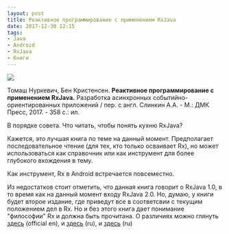 ```yaml
---
layout: post
title: Реактивное программирование с применением RxJava
date: 2017-12-30 12:15
tags:
- Java
- Android
- RxJava
- Книги
---
```

<img src="{{ site.baseurl }}/images/rxjava/book.jpg">

Томаш Нуркевич, Бен Кристенсен. **Реактивное программирование с применением RxJava.** Разработка асинхронных событийно-ориентированных приложений / пер. с англ. Слинкин А.А. - М.: ДМК Пресс, 2017. - 358 с.: ил.

В порядке совета. Что читать, чтобы понять кухню RxJava?

Кажется, это лучшая книга по теме на данный момент. Предполагает последовательное чтение (для тех, кто только осваивает Rx), но может использоваться как справочник или как инструмент для более глубокого вхождения в тему.

Как инструмент, Rx в Android встречается повсеместно. 

Из недостатков стоит отметить, что данная книга говорит о RxJava 1.0, в то время как на данный момент входу RxJava 2.0. Но, думаю, у книги будет второе издание, где приведут все в соответсвии с текущим положением дел в Rx. Но и без этого книга дает понимание "философии" Rx и должна быть прочитана. О различиях можно глянуть <a href="https://github.com/ReactiveX/RxJava/wiki/What's-different-in-2.0#maven-address-and-base-package">здесь</a> (official en), и <a href="https://habrahabr.ru/post/336268/">здесь</a> (ru), и <a href="https://habrahabr.ru/company/badoo/blog/328434/">здесь</a> (ru)
